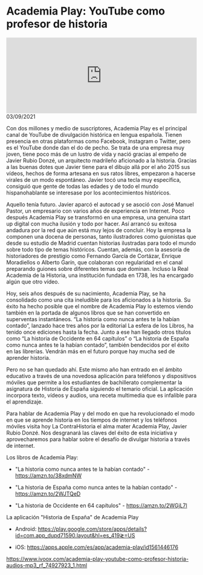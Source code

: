 # Academia Play: YouTube como profesor de historia 
<iframe id='audio_88903085' frameborder='0' allowfullscreen='' scrolling='no' height='200' style='width:100%;' src='https://www.ivoox.com/player_ej_74927923_6_1.html' loading='lazy'></iframe>03/09/2021

Con dos millones y medio de suscriptores, Academia Play es el principal canal de YouTube de divulgación histórica en lengua española. Tienen presencia en otras plataformas como Facebook, Instagram o Twitter, pero es el YouTube donde dan el do de pecho. Se trata de una empresa muy joven, tiene poco más de un lustro de vida y nació gracias al empeño de Javier Rubio Donzé, un arquitecto madrileño aficionado a la historia. Gracias a las buenas dotes que Javier tiene para el dibujo allá por el año 2015 sus vídeos, hechos de forma artesana en sus ratos libres, empezaron a hacerse virales de un modo espontáneo. Javier tocó una tecla muy específica, consiguió que gente de todas las edades y de todo el mundo hispanohablante se interesase por los acontecimientos históricos.  

 Aquello tenía futuro. Javier aparcó el autocad y se asoció con José Manuel Pastor, un empresario con varios años de experiencia en Internet. Poco después Academia Play se transformó en una empresa, una genuina start up digital con mucha ilusión y todo por hacer. Así arrancó su exitosa andadura por la red que aún está muy lejos de concluir. Hoy la empresa la componen una docena de personas, tanto ilustradores como guionistas que desde su estudio de Madrid cuentan historias ilustradas para todo el mundo sobre todo tipo de temas históricos. Cuentan, además, con la asesoría de historiadores de prestigio como Fernando García de Cortázar, Enrique Moradiellos o Alberto Garín, que colaboran con regularidad en el canal preparando guiones sobre diferentes temas que dominan. Incluso la Real Academia de la Historia, una institución fundada en 1738, les ha encargado algún que otro vídeo.  

 Hoy, seis años después de su nacimiento, Academia Play, se ha consolidado como una cita ineludible para los aficionados a la historia. Su éxito ha hecho posible que el nombre de Academia Play lo estemos viendo también en la portada de algunos libros que se han convertido en superventas instantáneos. “La historia como nunca antes te la habían contado”, lanzado hace tres años por la editorial La esfera de los Libros, ha tenido once ediciones hasta la fecha. Junto a ese han llegado otros títulos como “La historia de Occidente en 64 capítulos” o “La historia de España como nunca antes te la habían contado”, también bendecidos por el éxito en las librerías. Vendrán más en el futuro porque hay mucha sed de aprender historia. 

 Pero no se han quedado ahí. Este mismo año han entrado en el ámbito educativo a través de una novedosa aplicación para teléfonos y dispositivos móviles que permite a los estudiantes de bachillerato complementar la asignatura de Historia de España siguiendo el temario oficial. La aplicación incorpora texto, vídeos y audios, una receta multimedia que es infalible para el aprendizaje. 

 Para hablar de Academia Play y del modo en que ha revolucionado el modo en que se aprende historia en los tiempos de internet y los teléfonos móviles visita hoy La ContraHistoria el alma mater Academia Play, Javier Rubio Donzé. Nos desgranará las claves del éxito de esta iniciativa y aprovecharemos para hablar sobre el desafío de divulgar historia a través de internet.  

 Los libros de Academia Play:

 - "La historia como nunca antes te la habían contado" - https://amzn.to/38xdmNW

 - "La historia de España como nunca antes te la habían contado" - https://amzn.to/2WJTQeD

 - "La historia de Occidente en 64 capítulos" - https://amzn.to/2WGjL7l 

 La aplicación "Historia de España" de Academia Play 

 - Android: https://play.google.com/store/apps/details?id=com.app_dupd71590.layout&hl=es_419≷=US

 - iOS: https://apps.apple.com/es/app/academia-play/id1561446176 

 

https://www.ivoox.com/academia-play-youtube-como-profesor-historia-audios-mp3_rf_74927923_1.html
